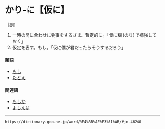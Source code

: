 # かり‐に【仮に】

［副］
1. 一時の間に合わせに物事をするさま。暫定的に。「仮に糊 (のり) で補強しておく」
2. 仮定を表す。もし。「仮に僕が君だったらそうするだろう」
    

#### 類語

-   [もし](https://dictionary.goo.ne.jp/word/%E8%8B%A5%E3%81%97/#jn-219075)
-   [たとえ](https://dictionary.goo.ne.jp/word/%E4%BE%8B%E3%81%88/#jn-137782)

#### 関連語

-   [もしか](https://dictionary.goo.ne.jp/word/%E8%8B%A5%E3%81%97%E3%81%8B/#jn-219089)
-   [よしんば](https://dictionary.goo.ne.jp/word/%E7%B8%A6%E3%82%93%E3%81%B0/#jn-227734)

---
`https://dictionary.goo.ne.jp/word/%E4%BB%AE%E3%81%AB/#jn-46260`